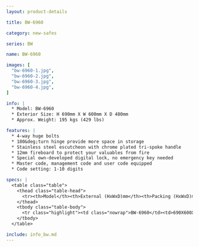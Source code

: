 ```yaml
---
layout: product-details

title: BW-6960

category: new-safes

series: BW

name: BW-6960

images: [
  "bw-6960-1.jpg",
  "bw-6960-2.jpg",
  "bw-6960-3.jpg",
  "bw-6960-4.jpg",
]

info: |
  * Model: BW-6960
  * Exterior Size: H 690mm X W 600mm X D 480mm
  * Approx. Weight: 195 kgs (429 lbs)

features: |
  * 4-way huge bolts
  * 180&deg;turn hinge provide more space in storage
  * Stainless steel escutcheon with chrome plated tri-spoke handle
  * 12mm fireboard to protect your valuables from fire
  * Special own-developed digital lock, no emergency key needed
  * Master code, management code and user code equipped
  * Code setting: 1-10 digits

specs: |
  <table class="table">
    <thead class="table-head">
      <tr><th>Model</th><th>External (HxWxD)mm</th><th>Packing (HxWxD)mm</th><th>Weight (kg)</th><th>Door (mm)</th><th>Body (mm)</th><th>20’FCL (pcs)</th></tr>
    </thead>
    <tbody class="table-body">
      <tr class="highlight"><td class="nowrap">BW-6960</td><td>690X600X480</td><td>710X620X530</td><td>195</td><td>12</td><td>8</td><td>97</td></tr>
    </tbody>
  </table>

include: info_bw.md
---
```

